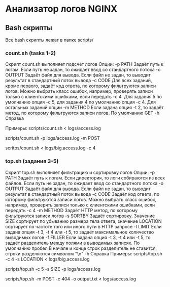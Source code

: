 # Анализатор логов NGINX

## Bash скрипты

Все bash скрипты лежат в папке scripts/

### count.sh (tasks 1-2)
Скрипт count.sh выполняет подсчёт логов
Опции:
  -p PATH
      Задаёт путь к логам. Если путь не задан, то ожидает ввод со стандартного потока
  -o OUTPUT
      Задаёт файл для вывода. Если файл не задан, то выводит результат в стандартный поток вывода
  -c CODE
       Для всех заданий, кроме первого, задаёт код ответа, по которому фильтруются записи логов. Можно выбрать класс ошибок, например, проверять записи только с клиентскими ошибками, если передать -c 4. Для задания 5 по умолчанию опция -c 5, для задания 4 по умолчанию опция -c 4. Для остальных заданий опции
  -m METHOD
       Если задана опция -t 2, то задаёт метод, по которому фильтруются записи логов. По умолчанию GET
  -h
       Справка

Примеры:
scripts/count.sh < logs/access.log

scripts/count.sh -p logs/access.log -m POST

scritps/count.sh < logs/big.access.log -c 4

### top.sh (задания 3-5)
Скрипт top.sh выполняет фильтрацию и сортировку логов
Опции:
  -p PATH
      Задаёт путь к логам. Если директория, то логи собираются из всех файлов. Если путь не задан, то ожидает ввод со стандартного потока
  -o OUTPUT
      Задаёт файл для вывода. Если файл не задан, то выводит результат в стандартный поток вывода
  -c CODE
       Задаёт код ответа, по которому фильтруются записи логов. Можно выбрать класс ошибок, например, проверять записи только с клиентскими ошибками, если передать -c 4
  -m METHOD
       Задаёт HTTP метод, по которому фильтруются записи логов
  -s SORTBY
       Задаёт сортировку. Значение SIZE сортирует по убыванию размера тела ответа, значение LOCATION сортирует по частоте того или иного пути в HTTP запросе
  -l LIMIT
       Если задана опция -t 3, -t 4 или -t 5, то задаёт максимальное количество выводимых логов
  -f FILLER
       Если задана опция -t 3, -t 4 или -t 5, то задаёт разделитель между полями в выводимых записях. По умолчанию пробел
       В начале и конце строк разделитель не ставится, строки разделяются символом "\n"
  -h
       Справка
Примеры:
scripts/top.sh -c 4 -s LOCATION < logs/big.access.log

scripts/top.sh -c 5 -s SIZE -p logs/access.log

scripts/top.sh -m POST -c 404 -o output.txt < logs/access.log
